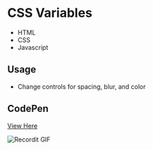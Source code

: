 # CSS Variables

- HTML
- CSS
- Javascript

## Usage

- Change controls for spacing, blur, and color

## CodePen
<a href="https://codepen.io/amandahershey/pen/PoYGvWM">View Here</a>

![Recordit GIF](http://g.recordit.co/e3YRXteHif.gif)
